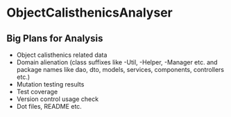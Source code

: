 # ObjectCalisthenicsAnalyser

## Big Plans for Analysis

- Object calisthenics related data
- Domain alienation (class suffixes like -Util, -Helper, -Manager etc. and package names like dao, dto, models, services, components, controllers etc.)
- Mutation testing results
- Test coverage
- Version control usage check
- Dot files, README etc.
